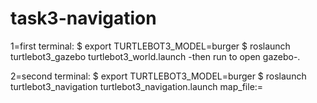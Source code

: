 # task3-navigation

1=first terminal:
$ export TURTLEBOT3_MODEL=burger
$ roslaunch turtlebot3_gazebo turtlebot3_world.launch
-then run to open gazebo-.

2=second terminal:
$ export TURTLEBOT3_MODEL=burger
$ roslaunch turtlebot3_navigation turtlebot3_navigation.launch map_file:=
